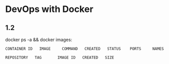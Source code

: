 # DevOps with Docker
## 1.2
docker ps -a && docker images:
```
CONTAINER ID   IMAGE     COMMAND   CREATED   STATUS    PORTS     NAMES

REPOSITORY   TAG       IMAGE ID   CREATED   SIZE
```
